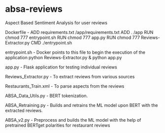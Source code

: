 # absa-reviews
Aspect Based Sentiment Analysis for user reviews



Dockerfile			- 	ADD requirements.txt /app/requirements.txt
					ADD . /app
					RUN chmod 777 entrypoint.sh
					RUN chmod 777 app.py
					RUN chmod 777 Reviews-Extractor.py
					CMD ./entrypoint.sh

entrypoint.sh			- Docker points to this file to begin the execution of the application
					python Reviews-Extractor.py &
					python app.py

app.py				- Flask application for testing individual reviews							

Reviews_Extractor.py 		- To extract reviews from various sources

Restaurants_Train.xml		- To parse aspects from the reviews

ABSA_Data_Utils.py		- BERT tokenization.

ABSA_Retraining.py		- Builds and retrains the ML model upon BERT with the extracted reviews.

ABSA_v2.py			- Preprocess and builds the ML model with the help of pretrained BERTget polarities for restaurant reviews


